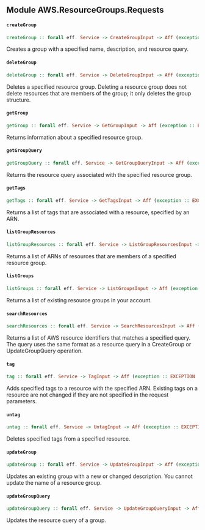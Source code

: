## Module AWS.ResourceGroups.Requests

#### `createGroup`

``` purescript
createGroup :: forall eff. Service -> CreateGroupInput -> Aff (exception :: EXCEPTION | eff) CreateGroupOutput
```

<p>Creates a group with a specified name, description, and resource query.</p>

#### `deleteGroup`

``` purescript
deleteGroup :: forall eff. Service -> DeleteGroupInput -> Aff (exception :: EXCEPTION | eff) DeleteGroupOutput
```

<p>Deletes a specified resource group. Deleting a resource group does not delete resources that are members of the group; it only deletes the group structure.</p>

#### `getGroup`

``` purescript
getGroup :: forall eff. Service -> GetGroupInput -> Aff (exception :: EXCEPTION | eff) GetGroupOutput
```

<p>Returns information about a specified resource group.</p>

#### `getGroupQuery`

``` purescript
getGroupQuery :: forall eff. Service -> GetGroupQueryInput -> Aff (exception :: EXCEPTION | eff) GetGroupQueryOutput
```

<p>Returns the resource query associated with the specified resource group.</p>

#### `getTags`

``` purescript
getTags :: forall eff. Service -> GetTagsInput -> Aff (exception :: EXCEPTION | eff) GetTagsOutput
```

<p>Returns a list of tags that are associated with a resource, specified by an ARN.</p>

#### `listGroupResources`

``` purescript
listGroupResources :: forall eff. Service -> ListGroupResourcesInput -> Aff (exception :: EXCEPTION | eff) ListGroupResourcesOutput
```

<p>Returns a list of ARNs of resources that are members of a specified resource group.</p>

#### `listGroups`

``` purescript
listGroups :: forall eff. Service -> ListGroupsInput -> Aff (exception :: EXCEPTION | eff) ListGroupsOutput
```

<p>Returns a list of existing resource groups in your account.</p>

#### `searchResources`

``` purescript
searchResources :: forall eff. Service -> SearchResourcesInput -> Aff (exception :: EXCEPTION | eff) SearchResourcesOutput
```

<p>Returns a list of AWS resource identifiers that matches a specified query. The query uses the same format as a resource query in a CreateGroup or UpdateGroupQuery operation.</p>

#### `tag`

``` purescript
tag :: forall eff. Service -> TagInput -> Aff (exception :: EXCEPTION | eff) TagOutput
```

<p>Adds specified tags to a resource with the specified ARN. Existing tags on a resource are not changed if they are not specified in the request parameters.</p>

#### `untag`

``` purescript
untag :: forall eff. Service -> UntagInput -> Aff (exception :: EXCEPTION | eff) UntagOutput
```

<p>Deletes specified tags from a specified resource.</p>

#### `updateGroup`

``` purescript
updateGroup :: forall eff. Service -> UpdateGroupInput -> Aff (exception :: EXCEPTION | eff) UpdateGroupOutput
```

<p>Updates an existing group with a new or changed description. You cannot update the name of a resource group.</p>

#### `updateGroupQuery`

``` purescript
updateGroupQuery :: forall eff. Service -> UpdateGroupQueryInput -> Aff (exception :: EXCEPTION | eff) UpdateGroupQueryOutput
```

<p>Updates the resource query of a group.</p>


